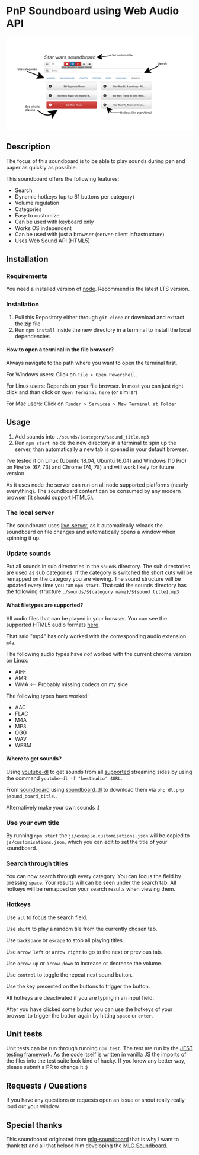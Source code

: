 # PnP Soundboard using Web Audio API

![example](soundboard-git-hub.png)

## Description
The focus of this soundboard is to be able to play sounds during pen and paper as quickly as possible.

This soundboard offers the following features:

* Search
* Dynamic hotkeys (up to 61 buttons per category)
* Volume regulation
* Categories
* Easy to customize
* Can be used with keyboard only
* Works OS independent
* Can be used with just a browser (server-client infrastructure)
* Uses Web Sound API (HTML5)

## Installation

### Requirements
You need a installed version of [node](https://nodejs.org/en/download/). Recommend is the latest LTS version.

### Installation

1. Pull this Repository either through `git clone` or download and extract the zip file
2. Run `npm install` inside the new directory in a terminal to install the local dependencies

#### How to open a terminal in the file browser?

Always navigate to the path where you want to open the terminal first.

For Windows users:
Click on `File > Open Powershell`.

For Linux users:
Depends on your file browser. In most you can just right click and than click on `Open Terminal here` (or similar)

For Mac users:
Click on `Finder > Services > New Terminal at Folder`

## Usage

1. Add sounds into `./sounds/$category/$sound_title.mp3`
2. Run `npm start` inside the new directory in a terminal to spin up the server, than automatically a new tab is opened in your default browser.

I've tested it on Linux (Ubuntu 18.04, Ubuntu 16.04) and Windows (10 Pro) on Firefox (67, 73) and Chrome (74, 78) and will work likely for
future version.

As it uses node the server can run on all node supported platforms (nearly everything).
The soundboard content can be consumed by any modern browser (it should support HTML5).

### The local server

The soundboard uses [live-server](https://www.npmjs.com/package/live-server), as it automatically
reloads the soundboard on file changes and automatically opens a window when spinning it up.

### Update sounds

Put all sounds in sub directories in the `sounds` directory. The sub directories are used as sub
categories. If the category is switched the short cuts will be remapped on the category you are
viewing. The sound structure will be updated every time you run `npm start`. That said the sounds
directory has the following structure `./sounds/${category name}/${sound title}.mp3`

#### What filetypes are supported?

All audio files that can be played in your browser.
You can see the supported HTML5 audio formats [here](https://en.wikipedia.org/wiki/HTML5_audio#Supported_audio_coding_formats).

That said "mp4" has only worked with the corresponding audio extension `m4a`.

The following audio types have *not* worked with the current chrome version on Linux:

* AIFF
* AMR
* WMA <-- Probably missing codecs on my side

The following types have worked:

* AAC
* FLAC
* M4A
* MP3
* OGG
* WAV
* WEBM

#### Where to get sounds?

Using [youtube-dl](https://ytdl-org.github.io/youtube-dl/) to get sounds from all [supported](https://ytdl-org.github.io/youtube-dl/supportedsites.html) streaming sides by using the command `youtube-dl -f 'bestaudio' $URL`.

From [soundboard](https://www.soundboard.com/) using [soundboard_dl](https://github.com/jlis/soundboard_dl) to download them via `php dl.php $sound_board_title`..

Alternatively make your own sounds :)

### Use your own title

By running `npm start` the `js/example.customisations.json` will be copied to `js/customisations.json`,
which you can edit to set the title of your soundboard.

### Search through titles

You can now search through every category. You can focus the field by pressing `space`. Your
results will can be seen under the search tab. All hotkeys will be remapped on your search
results when viewing them.

### Hotkeys

Use `alt` to focus the search field.

Use `shift` to play a random tile from the currently chosen tab.

Use `backspace` or `escape` to stop all playing titles.

Use `arrow left` or `arrow right` to go to the next or previous tab.

Use `arrow up` or `arrow down` to increase or decrease the volume.

Use `control` to toggle the repeat next sound button.

Use the key presented on the buttons to trigger the button.

All hotkeys are deactivated if you are typing in an input field.

After you have clicked some button you can use the hotkeys of your
browser to trigger the button again by hitting `space` or `enter`.

## Unit tests

Unit tests can be run through running `npm test`. The test are run by the
[JEST testing framework](https://jestjs.io/). As the code itself is written in vanilla JS the
imports of the files into the test suite look kind of hacky. If you know any better way,
please submit a PR to change it :)

## Requests / Questions

If you have any questions or requests open an issue or shout really really loud out your window.

## Special thanks

This soundboard originated from [mlg-soundboard](https://github.com/tst/mlg-soundboard) that is why I want to thank [tst](https://github.com/tst) and all that helped him developing the [MLG Soundboard](https://github.com/tst/mlg-soundboard).
